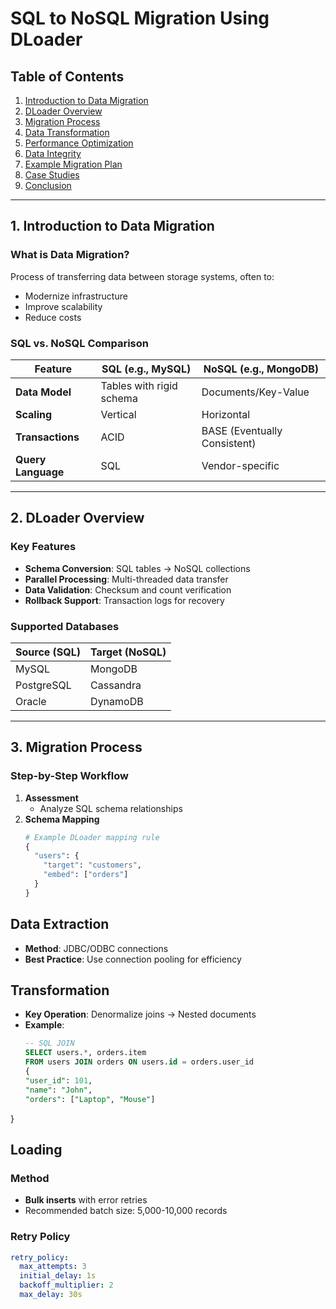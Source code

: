 # SQL to NoSQL Migration Using DLoader

## Table of Contents
1. [Introduction to Data Migration](#1-introduction-to-data-migration)  
2. [DLoader Overview](#2-dloader-overview)  
3. [Migration Process](#3-migration-process)  
4. [Data Transformation](#4-data-transformation)  
5. [Performance Optimization](#5-performance-optimization)  
6. [Data Integrity](#6-data-integrity)  
7. [Example Migration Plan](#7-example-migration-plan)  
8. [Case Studies](#8-case-studies)  
9. [Conclusion](#9-conclusion)  

---

## 1. Introduction to Data Migration

### What is Data Migration?
Process of transferring data between storage systems, often to:
- Modernize infrastructure  
- Improve scalability  
- Reduce costs  

### SQL vs. NoSQL Comparison
| Feature          | SQL (e.g., MySQL)       | NoSQL (e.g., MongoDB)   |
|------------------|-------------------------|-------------------------|
| **Data Model**   | Tables with rigid schema | Documents/Key-Value     |
| **Scaling**      | Vertical                | Horizontal              |
| **Transactions** | ACID                    | BASE (Eventually Consistent) |
| **Query Language** | SQL                  | Vendor-specific         |

---

## 2. DLoader Overview

### Key Features
- **Schema Conversion**: SQL tables → NoSQL collections  
- **Parallel Processing**: Multi-threaded data transfer  
- **Data Validation**: Checksum and count verification  
- **Rollback Support**: Transaction logs for recovery  

### Supported Databases
| Source (SQL)      | Target (NoSQL)        |
|-------------------|-----------------------|
| MySQL             | MongoDB               |
| PostgreSQL        | Cassandra             |
| Oracle            | DynamoDB              |

---

## 3. Migration Process

### Step-by-Step Workflow
1. **Assessment**  
   - Analyze SQL schema relationships  
2. **Schema Mapping**  
   ```python
   # Example DLoader mapping rule
   {
     "users": {
       "target": "customers",
       "embed": ["orders"]
     }
   }
## Data Extraction
- **Method**: JDBC/ODBC connections
- **Best Practice**: Use connection pooling for efficiency

## Transformation
- **Key Operation**: Denormalize joins → Nested documents
- **Example**:
  ```sql
  -- SQL JOIN
  SELECT users.*, orders.item 
  FROM users JOIN orders ON users.id = orders.user_id
  {
  "user_id": 101,
  "name": "John",
  "orders": ["Laptop", "Mouse"]
}
## Loading

### Method
- **Bulk inserts** with error retries
- Recommended batch size: 5,000-10,000 records

### Retry Policy
```yaml
retry_policy:
  max_attempts: 3
  initial_delay: 1s
  backoff_multiplier: 2
  max_delay: 30s
